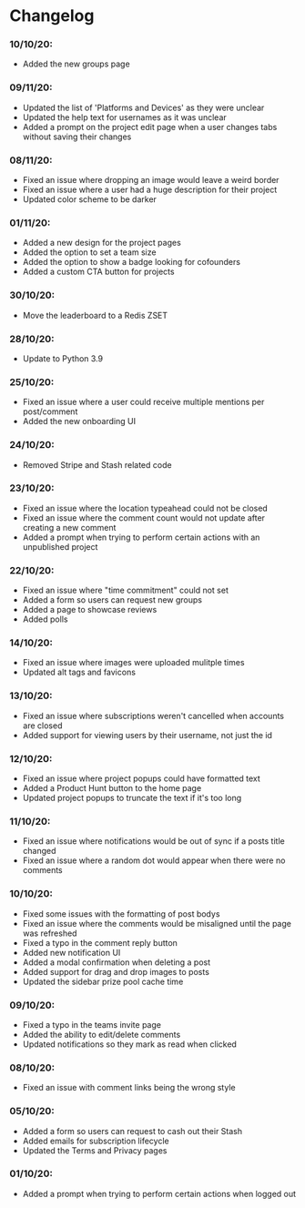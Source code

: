 # Changelog

### 10/10/20:
- Added the new groups page

### 09/11/20:
- Updated the list of 'Platforms and Devices' as they were unclear
- Updated the help text for usernames as it was unclear
- Added a prompt on the project edit page when a user changes tabs without saving their changes

### 08/11/20:
- Fixed an issue where dropping an image would leave a weird border
- Fixed an issue where a user had a huge description for their project
- Updated color scheme to be darker

### 01/11/20:
- Added a new design for the project pages
- Added the option to set a team size
- Added the option to show a badge looking for cofounders
- Added a custom CTA button for projects

### 30/10/20:
- Move the leaderboard to a Redis ZSET

### 28/10/20:
- Update to Python 3.9

### 25/10/20:
- Fixed an issue where a user could receive multiple mentions per post/comment
- Added the new onboarding UI

### 24/10/20:
- Removed Stripe and Stash related code

### 23/10/20:
- Fixed an issue where the location typeahead could not be closed
- Fixed an issue where the comment count would not update after creating a new comment
- Added a prompt when trying to perform certain actions with an unpublished project

### 22/10/20:
- Fixed an issue where "time commitment" could not set
- Added a form so users can request new groups
- Added a page to showcase reviews
- Added polls

### 14/10/20:
- Fixed an issue where images were uploaded mulitple times
- Updated alt tags and favicons

### 13/10/20:
- Fixed an issue where subscriptions weren't cancelled when accounts are closed
- Added support for viewing users by their username, not just the id

### 12/10/20:
- Fixed an issue where project popups could have formatted text
- Added a Product Hunt button to the home page
- Updated project popups to truncate the text if it's too long

### 11/10/20:
- Fixed an issue where notifications would be out of sync if a posts title changed
- Fixed an issue where a random dot would appear when there were no comments

### 10/10/20:
- Fixed some issues with the formatting of post bodys
- Fixed an issue where the comments would be misaligned until the page was refreshed
- Fixed a typo in the comment reply button
- Added new notification UI
- Added a modal confirmation when deleting a post
- Added support for drag and drop images to posts
- Updated the sidebar prize pool cache time

### 09/10/20:
- Fixed a typo in the teams invite page
- Added the ability to edit/delete comments
- Updated notifications so they mark as read when clicked

### 08/10/20:
- Fixed an issue with comment links being the wrong style

### 05/10/20:
- Added a form so users can request to cash out their Stash
- Added emails for subscription lifecycle
- Updated the Terms and Privacy pages

### 01/10/20:
- Added a prompt when trying to perform certain actions when logged out